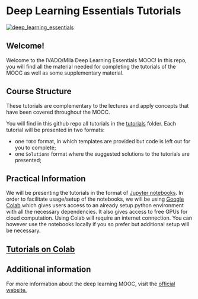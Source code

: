 # Deep Learning Essentials Tutorials

[![deep_learning_essentials](https://user-images.githubusercontent.com/18450628/75366274-7e8c2180-588c-11ea-82a0-55e9494ffdfc.png)
](https://www.edx.org/course/deep-learning-essentials)

## Welcome!

Welcome to the IVADO/Mila Deep Learning Essentials MOOC! In this repo, you will find all the material needed for completing the tutorials of the MOOC as well as some supplementary material.

## Course Structure

These tutorials are complementary to the lectures and apply concepts that have been covered throughout the MOOC.

You will find in this github repo all tutorials in the [tutorials](https://github.com/Cours-EDUlib/IVADO-DL101/tree/master/tutorials) folder. Each tutorial will be presented in two formats:

* one `TODO` format, in which templates are provided but code is left out for you to complete;
* one `Solutions` format where the suggested solutions to the tutorials are presented;

## Practical Information

We will be presenting the tutorials in the format of [Jupyter notebooks](http://jupyter.org/). In order to facilitate usage/setup of the notebooks, we will be using [Google Colab](https://colab.research.google.com/github/Cours-EDUlib/IVADO-DL101/) which gives users access to an already setup python environment with all the necessary dependencies. It also gives access to free GPUs for cloud computation. Using Colab will require an internet connection. You can however use the notebooks locally if you so prefer but additional setup will be necessary.

## [Tutorials on Colab](https://colab.research.google.com/github/Cours-EDUlib/IVADO-DL101/)

## Additional information

For more information about the deep learning MOOC, visit the [official website.](https://www.edx.org/course/deep-learning-essentials)
